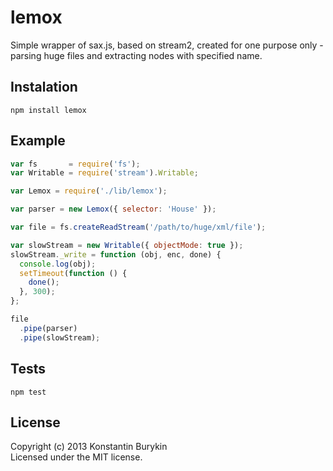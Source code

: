 # lemox

Simple wrapper of sax.js, based on stream2, created for one purpose only - 
 parsing huge files and extracting nodes with specified name.

## Instalation
```
npm install lemox
```

## Example

```js
var fs       = require('fs');
var Writable = require('stream').Writable;

var Lemox = require('./lib/lemox');

var parser = new Lemox({ selector: 'House' });

var file = fs.createReadStream('/path/to/huge/xml/file');

var slowStream = new Writable({ objectMode: true });
slowStream._write = function (obj, enc, done) {
  console.log(obj);
  setTimeout(function () {
    done();
  }, 300);
};

file
  .pipe(parser)
  .pipe(slowStream);
```

## Tests

```
npm test
```

## License
Copyright (c) 2013 Konstantin Burykin  
Licensed under the MIT license.
